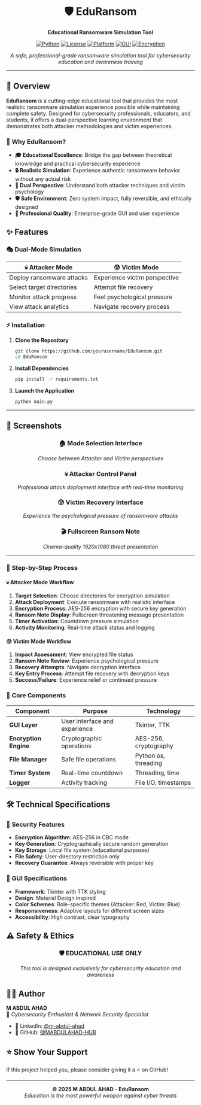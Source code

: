 <div align="center">

# 🛡️ EduRansom
**Educational Ransomware Simulation Tool**

[![Python](https://img.shields.io/badge/Python-3.7+-blue.svg)](https://www.python.org/downloads/)
[![License](https://img.shields.io/badge/License-MIT-yellow.svg)](LICENSE)
[![Platform](https://img.shields.io/badge/Platform-Windows%20%7C%20Linux-lightblack.svg)]()
[![GUI](https://img.shields.io/badge/GUI-Tkinter-orange.svg)]()
[![Encryption](https://img.shields.io/badge/Encryption-AES--256-red.svg)]()

*A safe, professional-grade ransomware simulation tool for cybersecurity education and awareness training*


</div>

---

## 🌟 Overview

**EduRansom** is a cutting-edge educational tool that provides the most realistic ransomware simulation experience possible while maintaining complete safety. Designed for cybersecurity professionals, educators, and students, it offers a dual-perspective learning environment that demonstrates both attacker methodologies and victim experiences.

### 🎯 **Why EduRansom?**

- **🎓 Educational Excellence**: Bridge the gap between theoretical knowledge and practical cybersecurity experience
- **🔒 Realistic Simulation**: Experience authentic ransomware behavior without any actual risk
- **👥 Dual Perspective**: Understand both attacker techniques and victim psychology
- **🛡️ Safe Environment**: Zero system impact, fully reversible, and ethically designed
- **💼 Professional Quality**: Enterprise-grade GUI and user experience



## ✨ Features

### 🎭 **Dual-Mode Simulation**
| 💀 **Attacker Mode** | 😰 **Victim Mode** |
|---------------------|-------------------|
| Deploy ransomware attacks | Experience victim perspective |
| Select target directories | Attempt file recovery |
| Monitor attack progress | Feel psychological pressure |
| View attack analytics | Navigate recovery process |


### ⚡ **Installation**

1. **Clone the Repository**
   ```bash
   git clone https://github.com/yourusername/EduRansom.git
   cd EduRansom
   ```

2. **Install Dependencies**
   ```bash
   pip install -r requirements.txt
   ```

3. **Launch the Application**
   ```bash
   python main.py
   ```

---

## 📸 Screenshots

<div align="center">

### 🏠 **Mode Selection Interface**
*Choose between Attacker and Victim perspectives*

### 💀 **Attacker Control Panel**
*Professional attack deployment interface with real-time monitoring*

### 😰 **Victim Recovery Interface**
*Experience the psychological pressure of ransomware attacks*

### 🎬 **Fullscreen Ransom Note**
*Cinema-quality 1920x1080 threat presentation*

</div>

---


### 🔄 **Step-by-Step Process**

#### 💀 **Attacker Mode Workflow**
1. **Target Selection**: Choose directories for encryption simulation
2. **Attack Deployment**: Execute ransomware with realistic interface
3. **Encryption Process**: AES-256 encryption with secure key generation
4. **Ransom Note Display**: Fullscreen threatening message presentation
5. **Timer Activation**: Countdown pressure simulation
6. **Activity Monitoring**: Real-time attack status and logging

#### 😰 **Victim Mode Workflow**
1. **Impact Assessment**: View encrypted file status
2. **Ransom Note Review**: Experience psychological pressure
3. **Recovery Attempts**: Navigate decryption interface
4. **Key Entry Process**: Attempt file recovery with decryption keys
5. **Success/Failure**: Experience relief or continued pressure



### 🧩 **Core Components**

| Component | Purpose | Technology |
|-----------|---------|------------|
| **GUI Layer** | User interface and experience | Tkinter, TTK |
| **Encryption Engine** | Cryptographic operations | AES-256, cryptography |
| **File Manager** | Safe file operations | Python os, threading |
| **Timer System** | Real-time countdown | Threading, time |
| **Logger** | Activity tracking | File I/O, timestamps |


## 🛠️ Technical Specifications

### 🔐 **Security Features**
- **Encryption Algorithm**: AES-256 in CBC mode
- **Key Generation**: Cryptographically secure random generation
- **Key Storage**: Local file system (educational purposes)
- **File Safety**: User-directory restriction only
- **Recovery Guarantee**: Always reversible with proper key


### 🎨 **GUI Specifications**
- **Framework**: Tkinter with TTK styling
- **Design**: Material Design inspired
- **Color Schemes**: Role-specific themes (Attacker: Red, Victim: Blue)
- **Responsiveness**: Adaptive layouts for different screen sizes
- **Accessibility**: High contrast, clear typography



## ⚠️ Safety & Ethics

<div align="center">

### 🛡️ **EDUCATIONAL USE ONLY**
*This tool is designed exclusively for cybersecurity education and awareness*

</div>

## 👨‍💻 Author

**M ABDUL AHAD**  
🔐 *Cybersecurity Enthusiast & Network Security Specialist*
- 💼 LinkedIn: [@m-abdul-ahad](https://www.linkedin.com/in/m-abdul-ahad-91800b2a7)
- 🐙 GitHub: [@MABDULAHAD-HUB](https://github.com/MABDULAHAD-HUB)

## ⭐ Show Your Support

If this project helped you, please consider giving it a ⭐ on GitHub!

---

<p align="center">
  <b>© 2025 M ABDUL AHAD - EduRansom </b><br>
  <i>Education is the most powerful weapon against cyber threats</i>
</p>

